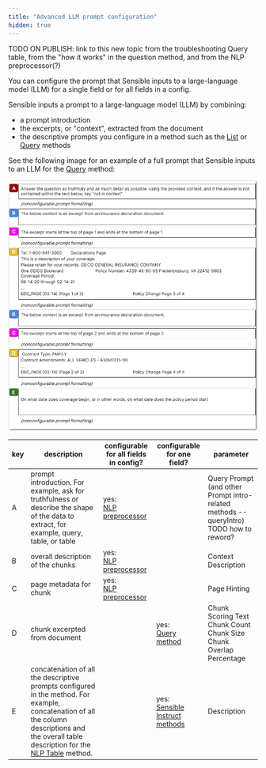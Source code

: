 ```yaml
---
title: "Advanced LLM prompt configuration"
hidden: true
---
```


TODO ON PUBLISH: link to this new topic from the troubleshooting Query table, from the "how it works" in the question method, and from the NLP preprocessor(?)



You can configure the prompt that Sensible inputs to a large-language model (LLM) for a single field or for all fields in a config.

Sensible inputs a prompt to a large-language model (LLM) by combining:

- a prompt introduction
- the excerpts, or "context", extracted from the document 
- the descriptive prompts you configure in a method such as the [List](doc:list) or [Query](doc:question) methods

See the following image for an example of a full prompt that Sensible inputs to an LLM for the [Query](doc:question) method: 

![Click to enlarge](https://raw.githubusercontent.com/sensible-hq/sensible-docs/main/readme-sync/assets/v0/images/final/llm_prompt.png)





| key  | description                                                  | configurable for all fields in config? | configurable for one field?                        | parameter                                                    |
| ---- | ------------------------------------------------------------ | -------------------------------------- | -------------------------------------------------- | ------------------------------------------------------------ |
| A    | prompt introduction. For example, ask for truthfulness or describe the shape of the data to extract, for example, query, table, or table | yes:<br/>[NLP preprocessor](doc:nlp)   |                                                    | Query Prompt  (and other Prompt intro-related methods -- queryIntro) TODO how to reword? |
| B    | overall description of the chunks                            | yes:<br/>[NLP preprocessor](doc:nlp)   |                                                    | Context Description                                          |
| C    | page metadata for chunk                                      | yes:<br/>[NLP preprocessor](doc:nlp)   |                                                    | Page Hinting                                                 |
| D    | chunk excerpted from document                                |                                        | yes:<br/>[Query method](doc:question)              | Chunk Scoring Text<br/>Chunk Count<br/>Chunk Size<br/>Chunk Overlap Percentage |
| E    | concatenation of all the descriptive prompts configured in the method. For example, concatenation of all the column descriptions and the overall table description for the [NLP Table](doc:nlp-table) method. |                                        | yes:<br/>[Sensible Instruct methods](doc:instruct) | Description                                                  |

